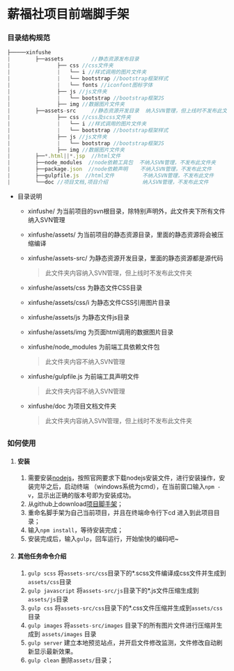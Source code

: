 # 薪福社项目前端脚手架

### 目录结构规范

```javascript
├─────xinfushe 
|        ├──assets         //静态资源发布目录
|               ├── css //css文件夹
|               |   └── i //样式调用的图片文件夹
|               |   └── bootstrap //bootstrap框架样式
|               |   └── fonts //iconfont图标字体
|               ├── js //js文件夹
|               |   └── bootstrap //bootstrap框架JS
|               ├── img //数据图片文件夹 
|        ├──assets-src     //静态资源开发目录  纳入SVN管理，但上线时不发布此文件夹
|               ├── css //css及scss文件夹
|               |   └── i //样式调用的图片文件夹
|               |   └── bootstrap //bootstrap框架样式
|               ├── js //js文件夹
|               |   └── bootstrap //bootstrap框架JS
|               ├── img //数据图片文件夹 
|        ├──*.html||*.jsp  //html文件
|        ├──node_modules  //node依赖工具包  不纳入SVN管理，不发布此文件夹
|        ├──package.json  //node依赖声明    不纳入SVN管理，不发布此文件
|        ├──gulpfile.js  //html文件	      不纳入SVN管理，不发布此文件
|        └──doc //项目文档,项目介绍           纳入SVN管理，不发布此文件
```

- 目录说明

  - xinfushe/ 为当前项目的svn根目录，除特别声明外，此文件夹下所有文件纳入SVN管理

  - xinfushe/assets/   为当前项目的静态资源目录，里面的静态资源将会被压缩编译

  - xinfushe/assets-src/ 为静态资源开发目录，里面的静态资源都是源代码  

    > 此文件夹内容纳入SVN管理，但上线时不发布此文件夹

  - xinfushe/assets/css 为静态文件CSS目录

  - xinfushe/assets/css/i 为静态文件CSS引用图片目录

  - xinfushe/assets/js 为静态文件js目录

  - xinfushe/assets/img 为页面html调用的数据图片目录

  - xinfushe/node_modules 为前端工具依赖文件包

    > 此文件夹内容不纳入SVN管理

  - xinfushe/gulpfile.js 为前端工具声明文件

    > 此文件夹内容不纳入SVN管理

  - xinfushe/doc 为项目文档文件夹

    > 此文件夹内容纳入SVN管理，但上线时不发布此文件夹

## 

### 如何使用

1. #### 安装

   1. 需要安装[nodejs](http://www.nodejs.org)，按照官网要求下载nodejs安装文件，进行安装操作，安装完毕之后，启动终端 （windows系统为cmd），在当前窗口输入`npm -v`，显示出正确的版本号即为安装成功。
   2. 从github上download[项目脚手架](https://github.com/thomasyus/xinfushe/)；
   3. 重命名脚手架为自己当前项目，并且在终端命令行下cd 进入到此项目目录；
   4. 输入`npm install`，等待安装完成；
   5. 安装完成后，输入`gulp`，回车运行，开始愉快的编码吧~

2. #### 其他任务命令介绍

   1. `gulp scss`    将`assets-src/css`目录下的*.scss文件编译成css文件并生成到`assets/css`目录
   2. `gulp javascript`  将`assets-src/js`目录下的*.js文件压缩生成到 `assets/js`目录
   3. `gulp css`  将`assets-src/css`目录下的*.css文件压缩并生成到`assets/css`目录
   4. `gulp images`   将`assets-src/images` 目录下的所有图片文件进行压缩并生成到 `assets/images` 目录
   5. `gulp server`  建立本地预览站点，并开启文件修改监测，文件修改自动刷新显示最新效果。
   6. `gulp clean`  删除`assets/`目录；
